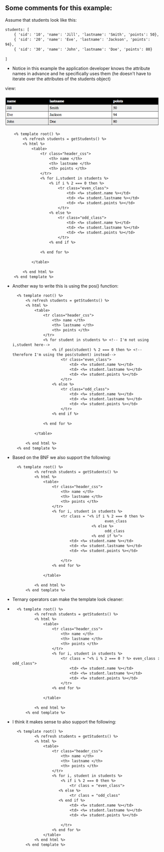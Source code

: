 ## Some comments for this example:

Assume that students look like this:

	students: [
		{ 'sid': '10', 'name': 'Jill', 'lastname': 'Smith', 'points': 50},
	    { 'sid': '20', 'name': 'Eve', 'lastname': 'Jackson', 'points': 94},
	    { 'sid': '30', 'name': 'John', 'lastname': 'Doe', 'points': 80}

	]
	
	
* Notice in this example the application developer knows the attribute names in advance and he specifically uses them (he doesn't have to iterate over the attributes of the students object)


view:

![html table](images/html2.png)

 

		<% template root() %>
			<% refresh students = getStudents() %>
			<% html %>
				<table>	
					<tr class="header_css">
						<th> name </th>
						<th> lastname </th>
						<th> points </th>
					</tr>
					<% for i,student in students %>
						<% if i % 2 === 0 then %>
							<tr class="even_class">
								<td> <%= student.name %></td>
								<td> <%= student.lastname %></td>
								<td> <%= student.points %></td>
							</tr>
						<% else %>
							<tr class="odd_class">
								<td> <%= student.name %></td>
								<td> <%= student.lastname %></td>
								<td> <%= student.points %></td>
							</tr>
						<% end if %>
						
					<% end for %>
			
				</table>			
				
			<% end html %>
		<% end template %>

* Another way to write this is using the pos() function:


		<% template root() %>
			<% refresh students = getStudents() %>
			<% html %>
				<table>	
					<tr class="header_css">
						<th> name </th>
						<th> lastname </th>
						<th> points </th>
					</tr>
					<% for student in students %> <!-- I'm not using i,student here-->
						<% if pos(student) % 2 === 0 then %> <!-- therefore I'm using the pos(student) instead-->
							<tr class="even_class">
								<td> <%= student.name %></td>
								<td> <%= student.lastname %></td>
								<td> <%= student.points %></td>
							</tr>
						<% else %>
							<tr class="odd_class">
								<td> <%= student.name %></td>
								<td> <%= student.lastname %></td>
								<td> <%= student.points %></td>
							</tr>
						<% end if %>
						
					<% end for %>
			
				</table>			
				
			<% end html %>
		<% end template %>
		
* Based on the BNF we also support the following:

		<% template root() %>
		        <% refresh students = getStudents() %>
		        <% html %>
		            <table> 
		                <tr class="header_css">
		                    <th> name </th>
		                    <th> lastname </th>
		                    <th> points </th>
		                </tr>
		                <% for i, student in students %>
		                    <tr class = "<% if i % 2 === 0 then %>
		                    					even_class
		                    			  <% else %>
		                    			  		odd_class
		                    			  <% end if %>">
		                        <td> <%= student.name %></td>
		                        <td> <%= student.lastname %></td>
		                        <td> <%= student.points %></td>
		
		                    </tr>
		                <% end for %>
		
		            </table>            
		
		        <% end html %>
    		<% end template %>
    		
* Ternary operators can make the template look cleaner:
* 
		<% template root() %>
		        <% refresh students = getStudents() %>
		        <% html %>
		            <table> 
		                <tr class="header_css">
		                    <th> name </th>
		                    <th> lastname </th>
		                    <th> points </th>
		                </tr>
		                <% for i, student in students %>
		                    <tr class = "<% i % 2 === 0 ? %> even_class : odd_class">
		                        <td> <%= student.name %></td>
		                        <td> <%= student.lastname %></td>
		                        <td> <%= student.points %></td>
		                    </tr>
		                <% end for %>
		
		            </table>            
		
		        <% end html %>
    		<% end template %>


* I think it makes sense to also support the following:

		<% template root() %>
        		<% refresh students = getStudents() %>
        		<% html %>
		            <table> 
		                <tr class="header_css">
		                    <th> name </th>
		                    <th> lastname </th>
		                    <th> points </th>
		                </tr>
		                <% for i, student in students %>
		                	<% if i % 2 === 0 then %>
		                    	<tr class = "even_class">
		                   <% else %>			  
		                    	<tr class = "odd_class"	
		                   <% end if %>
		                        <td> <%= student.name %></td>
		                        <td> <%= student.lastname %></td>
		                        <td> <%= student.points %></td>
		
		                    </tr>
		                <% end for %>
		            </table>            
        		<% end html %>
    		<% end template %>
